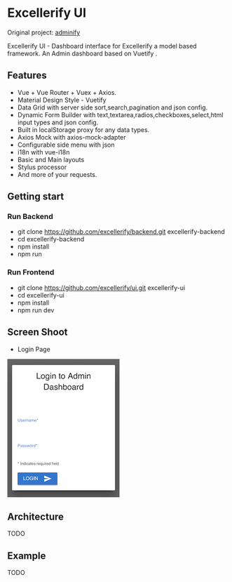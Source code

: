 # Excellerify UI
Original project: [adminify](https://github.com/wxs77577/adminify)

Excellerify UI - Dashboard interface for Excellerify a model based framework. An Admin dashboard based on Vuetify .

## Features

* Vue + Vue Router + Vuex + Axios.
* Material Design Style - Vuetify
* Data Grid with server side sort,search,pagination and json config.
* Dynamic Form Builder with text,textarea,radios,checkboxes,select,html input types and json config.
* Built in localStorage proxy for any data types.
* Axios Mock with axios-mock-adapter
* Configurable side menu with json
* i18n with vue-i18n
* Basic and Main layouts
* Stylus processor
* And more of your requests.

## Getting start
### Run Backend
* git clone https://github.com/excellerify/backend.git excellerify-backend
* cd excellerify-backend
* npm install
* npm run
### Run Frontend
* git clone https://github.com/excellerify/ui.git excellerify-ui
* cd excellerify-ui
* npm install
* npm run dev

## Screen Shoot
* Login Page

![Login Page](./img/login-page.png?raw=true "Login Page")


## Architecture
TODO

## Example
TODO

